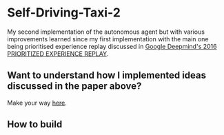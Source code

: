# Self-Driving-Taxi-2

My second implementation of the autonomous agent but with various improvements learned since my first implementation with the main one being prioritised experience replay discussed in [Google Deepmind's 2016 PRIORITIZED EXPERIENCE REPLAY](https://arxiv.org/pdf/1511.05952v3.pdf).

## Want to understand how I implemented ideas discussed in the paper above?

Make your way [here](./EXPLANATION.ipynb).

## How to build